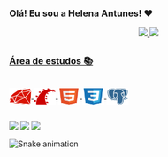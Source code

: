 ### Olá! Eu sou a Helena Antunes! ❤️

<!--
**helenantunes/helenantunes** is a ✨ _special_ ✨ repository because its `README.md` (this file) appears on your GitHub profile.

Here are some ideas to get you started:

- 🔭 I’m currently working on ...
- 🌱 I’m currently learning ...
- 👯 I’m looking to collaborate on ...
- 🤔 I’m looking for help with ...
- 💬 Ask me about ...
- 📫 How to reach me: ...
- 😄 Pronouns: ...
- ⚡ Fun fact: ...
-->
<div align="center">
  <a href="https://github.com/helenantunes">
  <img height="100em" src="https://github-readme-stats.vercel.app/api?username=helenantunes&show_icons=true&theme=kacho_ga&include_all_commits=true&count_private=true"/>
  <img height="100em" src="https://github-readme-stats.vercel.app/api/top-langs/?username=helenantunes&layout=compact&langs_count=7&theme=kacho_ga"/>
</div>
  
 ##
  
  ### Área de estudos 📚
  
<div style="display: inline_block"><br>
  <img align="center" alt="Ruby" height="30" width="40" src="https://raw.githubusercontent.com/devicons/devicon/master/icons/ruby/ruby-plain.svg">
  <img align="center" alt="Rails" height="30" width="40" src="https://raw.githubusercontent.com/devicons/devicon/master/icons/rails/rails-plain.svg">
  <img align="center" alt="HTML" height="30" width="40" src="https://raw.githubusercontent.com/devicons/devicon/master/icons/html5/html5-original.svg">
  <img align="center" alt="CSS" height="30" width="40" src="https://raw.githubusercontent.com/devicons/devicon/master/icons/css3/css3-original.svg">
 <img align="center" alt=Postgresql" height="30" width="40" src="https://raw.githubusercontent.com/devicons/devicon/master/icons/postgresql/postgresql-plain.svg">
  
  
<link rel="stylesheet" href="https://cdn.jsdelivr.net/gh/devicons/devicon@v2.15.1/devicon.min.css">
  
 ##
 
<div> 
 
  <a href = "mailto:antunessilva.mariahelena@gmail.com"><img src="https://img.shields.io/badge/Gmail-D14836?style=for-the-badge&logo=gmail&logoColor=white" target="_blank"></a>
  <a href="https://www.linkedin.com/in/maria-helena-antunes-da-silva-291518b8/" target="_blank"><img src="https://img.shields.io/badge/LinkedIn-0077B5?style=for-the-badge&logo=linkedin&logoColor=white" target="_blank"></a> 
   <a href="https://api.whatsapp.com/send?phone=5519999868565" target="_blank"><img src="https://img.shields.io/badge/WhatsApp-25D366?style=for-the-badge&logo=whatsapp&logoColor=white" target="_blank"></a> 
 
  ![Snake animation](https://github.com/helenantunes/helenantunes/blob/output/github-contribution-grid-snake.svg)
 
</div>
